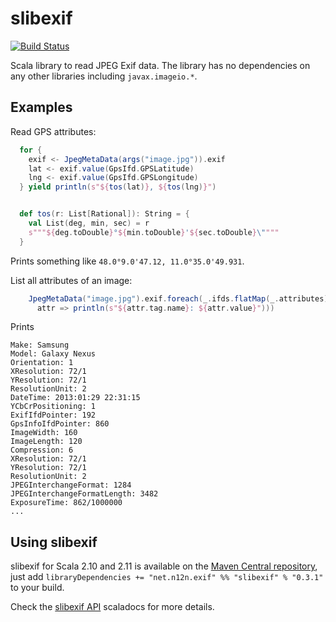 slibexif
========

[![Build Status](https://travis-ci.org/ngrossmann/slibexif.svg?branch=master)](https://travis-ci.org/ngrossmann/libexif)

Scala library to read JPEG Exif data. The library has no dependencies on any other libraries including
`javax.imageio.*`.

Examples
--------

Read GPS attributes:

```scala
  for {
    exif <- JpegMetaData(args("image.jpg")).exif
    lat <- exif.value(GpsIfd.GPSLatitude)
    lng <- exif.value(GpsIfd.GPSLongitude)
  } yield println(s"${tos(lat)}, ${tos(lng)}")


  def tos(r: List[Rational]): String = {
    val List(deg, min, sec) = r
    s"""${deg.toDouble}°${min.toDouble}'${sec.toDouble}\""""
  }

```

Prints something like `48.0°9.0'47.12, 11.0°35.0'49.931`.

List all attributes of an image:

```scala
    JpegMetaData("image.jpg").exif.foreach(_.ifds.flatMap(_.attributes).foreach(
      attr => println(s"${attr.tag.name}: ${attr.value}")))

```

Prints

```
Make: Samsung
Model: Galaxy Nexus
Orientation: 1
XResolution: 72/1
YResolution: 72/1
ResolutionUnit: 2
DateTime: 2013:01:29 22:31:15
YCbCrPositioning: 1
ExifIfdPointer: 192
GpsInfoIfdPointer: 860
ImageWidth: 160
ImageLength: 120
Compression: 6
XResolution: 72/1
YResolution: 72/1
ResolutionUnit: 2
JPEGInterchangeFormat: 1284
JPEGInterchangeFormatLength: 3482
ExposureTime: 862/1000000
...
```

Using slibexif
--------------

slibexif for Scala 2.10 and 2.11 is available on the
[Maven Central repository](http://search.maven.org/#search|ga|1|g%3A%22net.n12n.exif%22), just add
`libraryDependencies += "net.n12n.exif" %% "slibexif" % "0.3.1"` to your build.

Check the [slibexif API](http://ngrossmann.github.io/slibexif/api/#net.n12n.exif.package) scaladocs for more
details.
